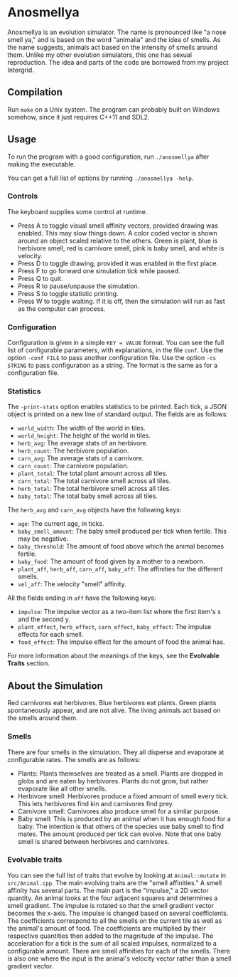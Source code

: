# Anosmellya

Anosmellya is an evolution simulator.
The name is pronounced like "a nose smell ya," and is based on the word
"animalia" and the idea of smells.
As the name suggests, animals act based on the intensity of smells around them.
Unlike my other evolution simulators, this one has sexual reproduction.
The idea and parts of the code are borrowed from my project Intergrid.

## Compilation

Run `make` on a Unix system.
The program can probably built on Windows somehow, since it just requires C++11
and SDL2.

## Usage

To run the program with a good configuration, run `./anosmellya` after
making the executable.

You can get a full list of options by running `./anosmellya -help`.

### Controls

The keyboard supplies some control at runtime.

* Press A to toggle visual smell affinity vectors, provided drawing was enabled.
This may slow things down.
A color coded vector is shown around an object scaled relative to the others.
Green is plant, blue is herbivore smell, red is carnivore smell, pink is baby
smell, and white is velocity.
* Press D to toggle drawing, provided it was enabled in the first place.
* Press F to go forward one simulation tick while paused.
* Press Q to quit.
* Press R to pause/unpause the simulation.
* Press S to toggle statistic printing.
* Press W to toggle waiting.
If it is off, then the simulation will run as fast as the computer can process.

### Configuration

Configuration is given in a simple `KEY = VALUE` format.
You can see the full list of configurable parameters, with explanations, in the
file `conf`.
Use the option `-conf FILE` to pass another configuration file.
Use the option `-cs STRING` to pass configuration as a string.
The format is the same as for a configuration file.

### Statistics

The `-print-stats` option enables statistics to be printed.
Each tick, a JSON object is printed on a new line of standard output.
The fields are as follows:

* `world_width`:
The width of the world in tiles.
* `world_height`:
The height of the world in tiles.
* `herb_avg`:
The average stats of an herbivore.
* `herb_count`:
The herbivore population.
* `carn_avg`:
The average stats of a carnivore.
* `carn_count`:
The carnivore population.
* `plant_total`:
The total plant amount across all tiles.
* `carn_total`:
The total carnivore smell across all tiles.
* `herb_total`:
The total herbivore smell across all tiles.
* `baby_total`:
The total baby smell across all tiles.

The `herb_avg` and `carn_avg` objects have the following keys:

* `age`:
The current age, in ticks.
* `baby_smell_amount`:
The baby smell produced per tick when fertile.
This may be negative.
* `baby_threshold`:
The amount of food above which the animal becomes fertile.
* `baby_food`:
The amount of food given by a mother to a newborn.
* `plant_aff`,  `herb_aff`, `carn_aff`, `baby_aff`:
The affinities for the different smells.
* `vel_aff`:
The velocity "smell" affinity.

All the fields ending in `aff` have the following keys:

* `impulse`:
The impulse vector as a two-item list where the first item's x and the second y.
* `plant_effect`, `herb_effect`, `carn_effect`, `baby_effect`:
The impulse effects for each smell.
* `food_effect`:
The impulse effect for the amount of food the animal has.

For more information about the meanings of the keys, see the
**Evolvable Traits** section.

## About the Simulation

Red carnivores eat herbivores.
Blue herbivores eat plants.
Green plants spontaneously appear, and are not alive.
The living animals act based on the smells around them.

### Smells

There are four smells in the simulation.
They all disperse and evaporate at configurable rates.
The smells are as follows:

* Plants:
Plants themselves are treated as a smell.
Plants are dropped in globs and are eaten by herbivores.
Plants do not grow, but rather evaporate like all other smells.
* Herbivore smell:
Herbivores produce a fixed amount of smell every tick.
This lets herbivores find kin and carnivores find prey.
* Carnivore smell:
Carnivores also produce smell for a similar purpose.
* Baby smell:
This is produced by an animal when it has enough food for a baby.
The intention is that others of the species use baby smell to find mates.
The amount produced per tick can evolve.
Note that one baby smell is shared between herbivores and carnivores.

### Evolvable traits

You can see the full list of traits that evolve by looking at `Animal::mutate`
in `src/Animal.cpp`.
The main evolving traits are the "smell affinities."
A smell affinity has several parts.
The main part is the "impulse," a 2D vector quantity.
An animal looks at the four adjacent squares and determines a smell gradient.
The impulse is rotated so that the smell gradient vector becomes the x-axis.
The impulse is changed based on several coefficients.
The coefficients correspond to all the smells on the current tile as well as the
animal's amount of food.
The coefficients are multiplied by their respective quantities then added to the
magnitude of the impulse.
The acceleration for a tick is the sum of all scaled impulses, normalized to a
configurable amount.
There are smell affinities for each of the smells.
There is also one where the input is the animal's velocity vector rather than a
smell gradient vector.

